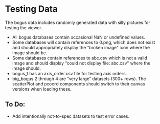 # Testing Data
The bogus data includes randomly generated data with silly pictures for testing the viewer.

- All bogus databases contain occasional NaN or undefined values.
- Some databases will contain references to 0.png, which does not exist and should appropriately display the "broken image" icon where the image should be.
- Some databases contain references to abc.csv which is not a valid image and should display "could not display file: abc.csv" where the image should.
- bogus\_1 has an axis_order.csv file for testing axis orders.
- big_bogus 2 through 4 are "very large" datasets (300+ rows). The scatterPlot and pcoord components should switch to their canvas versions when loading these.

## To Do:
- Add intentionally not-to-spec datasets to test error cases.